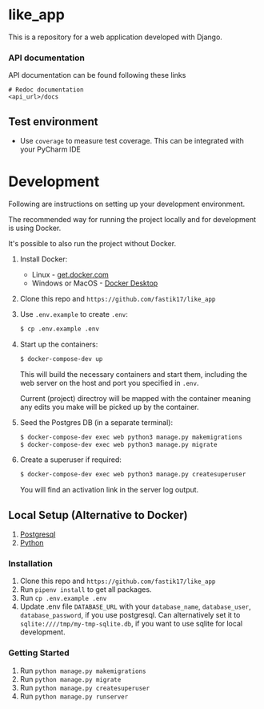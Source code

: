 # like_app

This is a repository for a web application developed with Django.

### API documentation

API documentation can be found following these links

```shell script
# Redoc documentation
<api_url>/docs
```

## Test environment

* Use `coverage` to measure test coverage. This can be integrated with your PyCharm IDE

# Development

Following are instructions on setting up your development environment.

The recommended way for running the project locally and for development is using Docker.

It's possible to also run the project without Docker.

1. Install Docker:
   - Linux - [get.docker.com](https://get.docker.com/)
   - Windows or MacOS - [Docker Desktop](https://www.docker.com/products/docker-desktop)
1. Clone this repo and `https://github.com/fastik17/like_app`

1. Use `.env.example` to create `.env`:
   ```sh
   $ cp .env.example .env
   ```
1. Start up the containers:

   ```sh
   $ docker-compose-dev up
   ```
  
   This will build the necessary containers and start them, including the web server on the host and port you specified in `.env`.

   Current (project) directroy will be mapped with the container meaning any edits you make will be picked up by the container.

1. Seed the Postgres DB (in a separate terminal):
   ```sh
   $ docker-compose-dev exec web python3 manage.py makemigrations
   $ docker-compose-dev exec web python3 manage.py migrate
   ```
1. Create a superuser if required:
   ```sh
   $ docker-compose-dev exec web python3 manage.py createsuperuser
   ```
   You will find an activation link in the server log output.
   

## Local Setup (Alternative to Docker)

1. [Postgresql](https://www.postgresql.org/download/)
2. [Python](https://www.python.org/downloads/release/python-374/)

### Installation


1. Clone this repo and `https://github.com/fastik17/like_app`
2. Run `pipenv install` to get all packages.
3. Run `cp .env.example .env`
4. Update .env file `DATABASE_URL` with your `database_name`, `database_user`, `database_password`, if you use postgresql.
   Can alternatively set it to `sqlite:////tmp/my-tmp-sqlite.db`, if you want to use sqlite for local development.

### Getting Started

1. Run `python manage.py makemigrations`
2. Run `python manage.py migrate`
3. Run `python manage.py createsuperuser`
4. Run `python manage.py runserver`
